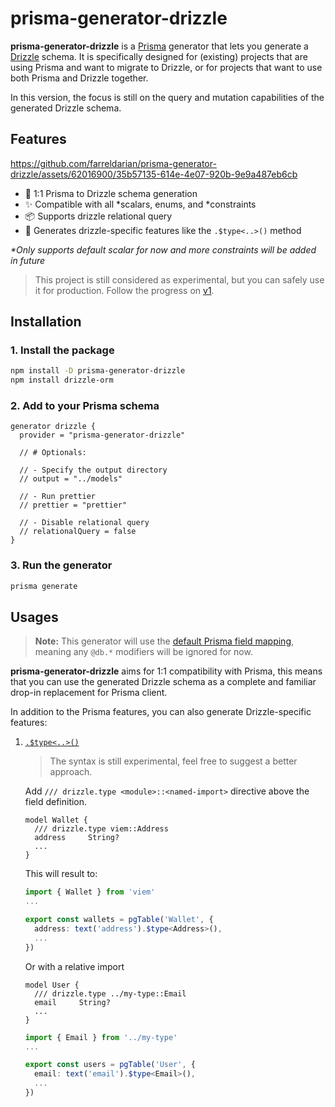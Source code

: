 # prisma-generator-drizzle

**prisma-generator-drizzle** is a [Prisma](https://www.prisma.io/) generator that lets you generate a [Drizzle](https://orm.drizzle.team/) schema. It is specifically designed for (existing) projects that are using Prisma and want to migrate to Drizzle, or for projects that want to use both Prisma and Drizzle together.

In this version, the focus is still on the query and mutation capabilities of the generated Drizzle schema.

## Features

https://github.com/farreldarian/prisma-generator-drizzle/assets/62016900/35b57135-614e-4e07-920b-9e9a487eb6cb

- 🤝 1:1 Prisma to Drizzle schema generation
- ✨ Compatible with all \*scalars, enums, and \*constraints
- 📦 Supports drizzle relational query
- 🚀 Generates drizzle-specific features like the `.$type<..>()` method

_\*Only supports default scalar for now and more constraints will be added in future_

> This project is still considered as experimental, but you can safely use it for production. Follow the progress on [v1](https://github.com/farreldarian/prisma-generator-drizzle/issues/1).

## Installation

### 1. Install the package

```bash
npm install -D prisma-generator-drizzle
npm install drizzle-orm
```

### 2. Add to your Prisma schema

```prisma
generator drizzle {
  provider = "prisma-generator-drizzle"

  // # Optionals:

  // - Specify the output directory
  // output = "../models"

  // - Run prettier
  // prettier = "prettier"

  // - Disable relational query
  // relationalQuery = false
}
```

### 3. Run the generator

```bash
prisma generate
```

## Usages

> **Note:** This generator will use the [default Prisma field mapping](https://www.prisma.io/docs/orm/reference/prisma-schema-reference#model-field-scalar-types), meaning any `@db.*` modifiers will be ignored for now.

**prisma-generator-drizzle** aims for 1:1 compatibility with Prisma, this means that you can use the generated Drizzle schema as a complete and familiar drop-in replacement for Prisma client.

In addition to the Prisma features, you can also generate Drizzle-specific features:

1. [`.$type<..>()`](https://orm.drizzle.team/docs/column-types/mysql#customizing-column-data-type)

   > The syntax is still experimental, feel free to suggest a better approach.

   Add `/// drizzle.type <module>::<named-import>` directive above the field definition.

   ```prisma
   model Wallet {
     /// drizzle.type viem::Address
     address     String?
     ...
   }
   ```

   This will result to:

   ```ts
   import { Wallet } from 'viem'
   ...

   export const wallets = pgTable('Wallet', {
     address: text('address').$type<Address>(),
     ...
   })
   ```

   Or with a relative import

   ```prisma
   model User {
     /// drizzle.type ../my-type::Email
     email     String?
     ...
   }
   ```

   ```ts
   import { Email } from '../my-type'
   ...

   export const users = pgTable('User', {
     email: text('email').$type<Email>(),
     ...
   })
   ```
